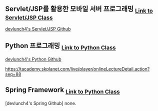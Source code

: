 ## Servlet/JSP를 활용한 모바일 서버 프로그래밍 <sub>[Link to Servlet/JSP Class](https://tacademy.skplanet.com/live/player/onlineLectureDetail.action?seq=100)</sub>
[devlunch4's Servlet/JSP Github](https://github.com/devlunch4/TAcademyServletJSPMobileServerProgramming)

## Python 프로그래밍 <sub>[Link to Python Class](https://tacademy.skplanet.com/live/player/onlineLectureDetail.action?seq=89)</sub>
[devlunch4's Python Github](https://github.com/devlunch4/TAcademyPython)



https://tacademy.skplanet.com/live/player/onlineLectureDetail.action?seq=88


## Spring Framework <sub>[Link to Python Class](https://tacademy.skplanet.com/live/player/onlineLectureDetail.action?seq=88)</sub>
[devlunch4's Spring Github] none.
